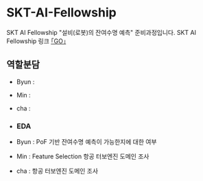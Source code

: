 # SKT-AI-Fellowship
SKT AI Fellowship "설비(로봇)의 잔여수명 예측" 준비과정입니다. 
SKT AI Fellowship 링크 [｢GO｣](https://www.sktaifellowship.com/5be6908c-b57f-4940-8ee6-7dbd1c5e1177)

## 역할분담
- Byun : 
- Min :
- cha : 

- ### EDA
- Byun : PoF 기반 잔여수명 예측이 가능한지에 대한 여부
- Min : Feature Selection 항공 터보엔진 도메인 조사 
- cha : 항공 터보엔진 도메인 조사
